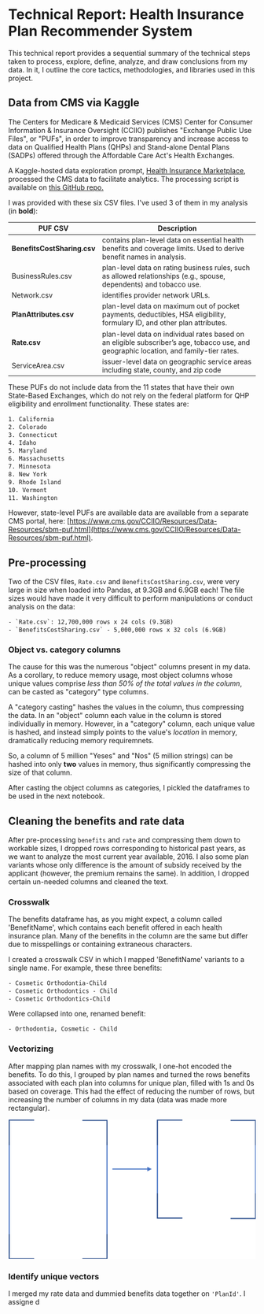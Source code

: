 # Technical Report: Health Insurance Plan Recommender System

This technical report provides a sequential summary of the technical steps taken to process, explore, define, analyze, and draw conclusions from my data. In it, I outline the core tactics, methodologies, and libraries used in this project.

## Data from CMS via Kaggle

The Centers for Medicare & Medicaid Services (CMS) Center for Consumer Information & Insurance
Oversight (CCIIO) publishes "Exchange Public Use Files", or "PUFs", in order to improve transparency and increase access to data on Qualified Health Plans (QHPs) and Stand-alone Dental Plans (SADPs) offered through the Affordable Care Act's Health Exchanges.

A Kaggle-hosted data exploration prompt, [Health Insurance Marketplace](https://www.kaggle.com/hhs/health-insurance-marketplace), processed the CMS data to facilitate analytics. The processing script is available on [this GitHub repo.](https://github.com/benhamner/health-insurance-marketplace/blob/master/src/process.py)

I was provided with these six CSV files. I've used 3 of them in my analysis (in **bold**):

| PUF CSV                     | Description                                                                                                                             |
|-----------------------------|-----------------------------------------------------------------------------------------------------------------------------------------|
| **BenefitsCostSharing.csv** | contains plan-level data on essential health benefits and coverage limits. Used to derive benefit names in analysis.                    |
| BusinessRules.csv           | plan-level data on rating business rules, such as allowed relationships (e.g., spouse, dependents) and tobacco use.                     |
| Network.csv                 | identifies provider network URLs.                                                                                                       |
| **PlanAttributes.csv**      |  plan-level data on maximum out of pocket payments, deductibles, HSA eligibility, formulary ID, and other plan attributes.              |
| **Rate.csv**                | plan-level data on individual rates based on an eligible subscriber’s age, tobacco use, and geographic location, and family-tier rates. |
| ServiceArea.csv             | issuer-level data on geographic service areas including state, county, and zip code                                                     |


These PUFs do not include data from the 11 states that have their own State-Based Exchanges, which do not rely on the federal platform for QHP eligibility and enrollment functionality. These states are:

    1. California
    2. Colorado
    3. Connecticut
    4. Idaho
    5. Maryland
    6. Massachusetts
    7. Minnesota
    8. New York
    9. Rhode Island
    10. Vermont
    11. Washington

However, state-level PUFs are available data are available from a separate CMS portal, here: [https://www.cms.gov/CCIIO/Resources/Data-Resources/sbm-puf.html](https://www.cms.gov/CCIIO/Resources/Data-Resources/sbm-puf.html).

## Pre-processing

Two of the CSV files, `Rate.csv` and `BenefitsCostSharing.csv`, were very large in size when loaded into Pandas, at 9.3GB and 6.9GB each! The file sizes would have made it very difficult to perform manipulations or conduct analysis on the data:

    - `Rate.csv`: 12,700,000 rows x 24 cols (9.3GB)
    - `BenefitsCostSharing.csv` - 5,000,000 rows x 32 cols (6.9GB)

### Object vs. category columns

The cause for this was the numerous "object" columns present in my data. As a corollary, to reduce memory usage, most object columns whose unique values comprise _less than 50% of the total values in the column_, can be casted as "category" type columns.

A "category casting" hashes the values in the column, thus compressing the data. In an "object" column each value in the column is stored individually in memory. However, in a "category" column, each unique value is hashed, and instead simply points to the value's _location_ in memory, dramatically reducing memory requiremnets.

So, a column of 5 million "Yeses" and "Nos" (5 million strings) can be hashed into only **two** values in memory, thus significantly compressing the size of that column.

After casting the object columns as categories, I pickled the dataframes to be used in the next notebook.

## Cleaning the benefits and rate data

After pre-processing `benefits` and `rate` and compressing them down to workable sizes, I dropped rows corresponding to historical past years, as we want to analyze the most current year available, 2016. I also some plan variants whose only difference is the amount of subsidy received by the applicant (however, the premium remains the same). In addition, I dropped certain un-needed columns and cleaned the text.

### Crosswalk

The benefits dataframe has, as you might expect, a column called 'BenefitName', which contains each benefit offered in each health insurance plan. Many of the benefits in the column are the same but differ due to misspellings or containing extraneous characters.

I created a crosswalk CSV in which I mapped 'BenefitName' variants to a single name. For example, these three benefits:

    - Cosmetic Orthodontia-Child
    - Cosmetic Orthodontics - Child
    - Cosmetic Orthodontics-Child

Were collapsed into one, renamed benefit:

    - Orthodontia, Cosmetic - Child

### Vectorizing

After mapping plan names with my crosswalk, I one-hot encoded the benefits. To do this, I grouped by plan names and turned the rows benefits associated with each plan into columns for unique plan, filled with 1s and 0s based on coverage. This had the effect of reducing the number of rows, but increasing the number of columns in my data (data was made more rectangular).

<p align="center">
<img src="assets/square2.png" />
</p>

### Identify unique vectors

I merged my rate data and dummied benefits data together on `'PlanId'`. I assigne d